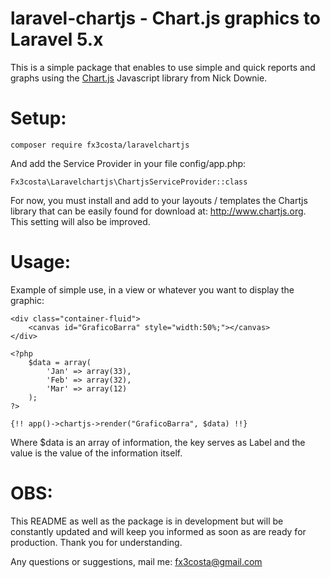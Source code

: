 # laravel-chartjs - Chart.js graphics to Laravel 5.x
This is a simple package that enables to use simple and quick reports and graphs 
using the [Chart.js](http://www.chartjs.org/) Javascript library from Nick Downie.


# Setup:
```
composer require fx3costa/laravelchartjs
```

And add the Service Provider in your file config/app.php:
```
Fx3costa\Laravelchartjs\ChartjsServiceProvider::class
```

For now, you must install and add to your layouts / templates the Chartjs library that can be easily 
found for download at: http://www.chartjs.org. This setting will also be improved.

# Usage:
Example of simple use, in a view or whatever you want to display the graphic:
```
<div class="container-fluid">
    <canvas id="GraficoBarra" style="width:50%;"></canvas>
</div>

<?php
    $data = array(
        'Jan' => array(33),
        'Feb' => array(32),
        'Mar' => array(12)
    );
?>

{!! app()->chartjs->render("GraficoBarra", $data) !!}
```
Where $data is an array of information, the key serves as Label and the value is the value of the information itself.

# OBS:
This README as well as the package is in development but will be constantly updated and will keep you informed as soon as
are ready for production. Thank you for understanding.

Any questions or suggestions, mail me:
fx3costa@gmail.com
